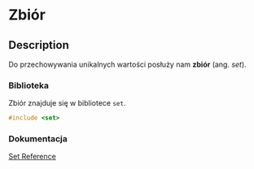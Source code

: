 # Zbiór

## Description

Do przechowywania unikalnych wartości posłuży nam **zbiór** (ang. _set_).

### Biblioteka

Zbiór znajduje się w bibliotece `set`.

```cpp
#include <set>
```

### Dokumentacja

[Set Reference](https://www.cplusplus.com/reference/set/set/)